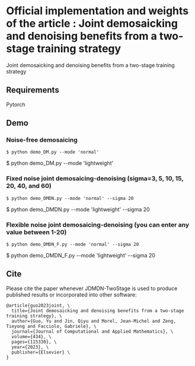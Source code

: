 # Official implementation and weights of the article : Joint demosaicking and denoising benefits from a two-stage training strategy
Joint demosaicking and denoising benefits from a two-stage training strategy

## Requirements
Pytorch

## Demo 
### Noise-free demosaicing 
	$ python demo_DM.py --mode 'normal' 
  $ python demo_DM.py --mode 'lightweight' 

### Fixed noise joint demosaicing-denoising (sigma=3, 5, 10, 15, 20, 40, and 60) 
	$ python demo_DMDN.py --mode 'normal' --sigma 20 
  $ python demo_DMDN.py --mode 'lightweight' --sigma 20 

### Flexible noise joint demosaicing-denoising (you can enter any value between 1-20) 
	$ python demo_DMDN_F.py --mode 'normal' --sigma 20 
  $ python demo_DMDN_F.py --mode 'lightweight' --sigma 20 
  
## Cite
Please cite the paper whenever JDMDN-TwoStage is used to produce published results or incorporated into other software:

	@article{guo2023joint, \
      title={Joint demosaicking and denoising benefits from a two-stage training strategy}, \
      author={Guo, Yu and Jin, Qiyu and Morel, Jean-Michel and Zeng, Tieyong and Facciolo, Gabriele}, \
      journal={Journal of Computational and Applied Mathematics}, \
      volume={434}, \
      pages={115330}, \
      year={2023}, \
      publisher={Elsevier} \
	}
